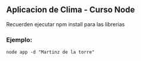 ## Aplicacion de Clima - Curso Node

Recuerden ejecutar npm install para las librerias

### Ejemplo:

````
node app -d "Martinz de la torre"
````